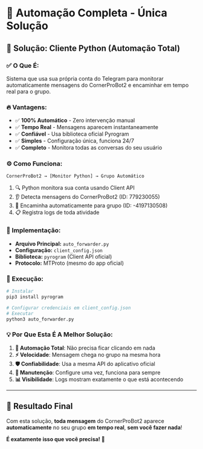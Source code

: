 # 🎯 Automação Completa - Única Solução

## 🤖 **Solução: Cliente Python (Automação Total)**

### **✅ O Que É:**
Sistema que usa sua própria conta do Telegram para monitorar automaticamente mensagens do CornerProBot2 e encaminhar em tempo real para o grupo.

### **🔥 Vantagens:**
- ✅ **100% Automático** - Zero intervenção manual
- ✅ **Tempo Real** - Mensagens aparecem instantaneamente
- ✅ **Confiável** - Usa biblioteca oficial Pyrogram
- ✅ **Simples** - Configuração única, funciona 24/7
- ✅ **Completo** - Monitora todas as conversas do seu usuário

### **⚙️ Como Funciona:**
```
CornerProBot2 → [Monitor Python] → Grupo Automático
```

1. 🔍 Python monitora sua conta usando Client API
2. 👂 Detecta mensagens do CornerProBot2 (ID: 779230055)  
3. 🚀 Encaminha automaticamente para grupo (ID: -4197130508)
4. 📋 Registra logs de toda atividade

### **📝 Implementação:**
- **Arquivo Principal:** `auto_forwarder.py`
- **Configuração:** `client_config.json` 
- **Biblioteca:** `pyrogram` (Client API oficial)
- **Protocolo:** MTProto (mesmo do app oficial)

### **🚀 Execução:**
```bash
# Instalar
pip3 install pyrogram

# Configurar credenciais em client_config.json
# Executar
python3 auto_forwarder.py
```

### **💡 Por Que Esta É A Melhor Solução:**

1. **🔄 Automação Total**: Não precisa ficar clicando em nada
2. **⚡ Velocidade**: Mensagem chega no grupo na mesma hora
3. **🛡️ Confiabilidade**: Usa a mesma API do aplicativo oficial
4. **🔧 Manutenção**: Configure uma vez, funciona para sempre
5. **📊 Visibilidade**: Logs mostram exatamente o que está acontecendo

---

## 🎯 **Resultado Final**

Com esta solução, **toda mensagem** do CornerProBot2 aparece **automaticamente** no seu grupo **em tempo real**, **sem você fazer nada**!

**É exatamente isso que você precisa! 🚀**
